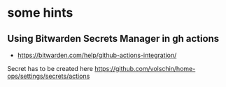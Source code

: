 # some hints

## Using Bitwarden Secrets Manager in gh actions
- https://bitwarden.com/help/github-actions-integration/

Secret has to be created here https://github.com/volschin/home-ops/settings/secrets/actions
